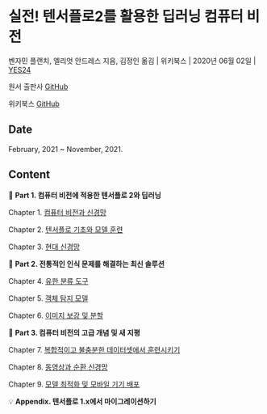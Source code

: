 # 실전! 텐서플로2를 활용한 딥러닝 컴퓨터 비전

벤자민 플랜치, 엘리엇 안드레스 지음, 김정인 옮김 | 위키북스 | 2020년 06월 02일 | [YES24](http://www.yes24.com/Product/Goods/90365150)

원서 출판사 [GitHub](https://github.com/PacktPublishing/Hands-On-Computer-Vision-with-TensorFlow-2)

위키북스 [GitHub](https://github.com/wikibook/dl-vision)

## Date

February, 2021 ~ November, 2021.

## Content

:palm_tree: **Part 1. 컴퓨터 비전에 적용한 텐서플로 2와 딥러닝**

Chapter 1. [컴퓨터 비전과 신경망](C01_Computer-Vision-and-Neural-Networks.md)

Chapter 2. [텐서플로 기초와 모델 훈련](C02_TensorFlow-Basics-and-Training-a-Model.md)

Chapter 3. [현대 신경망](C03_Modern-Neural-Networks.md)

:notebook: **Part 2. 전통적인 인식 문제를 해결하는 최신 솔루션**

Chapter 4. [유한 분류 도구](C04_Influential-Classification-Tools.md)

Chapter 5. [객체 탐지 모델](C05_Object-Detection-Models.md)

Chapter 6. [이미지 보강 및 분할](C06_Enhancing-and-Segmenting-Images.md)

:pencil: **Part 3. 컴퓨터 비전의 고급 개념 및 새 지평**

Chapter 7. [복합적이고 불충분한 데이터셋에서 훈련시키기](C07_Training-on-Complex-and-Scarce-Datasets.md)

Chapter 8. [동영상과 순환 신경망](C08_Video-and-Recurrent-Neural-Networks.md)

Chapter 9. [모델 최적화 및 모바일 기기 배포](C09_Optimizing-Models-and-Deploying-on-Mobile-Devices.md)

:bulb: **Appendix. 텐서플로 1.x에서 마이그레이션하기**
